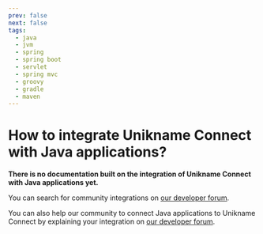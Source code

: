 ```yaml
---
prev: false
next: false
tags:
  - java
  - jvm
  - spring
  - spring boot
  - servlet
  - spring mvc
  - groovy
  - gradle
  - maven
---
```


# How to integrate Unikname Connect with Java applications?

**There is no documentation built on the integration of Unikname Connect with Java applications yet.**

You can search for community integrations on [our developer forum](https://forum.unikname.com/search?q=java%20category%3A6).

You can also help our community to connect Java applications to Unikname Connect by explaining your integration on [our developer forum](https://forum.unikname.com/c/un-business/6).
